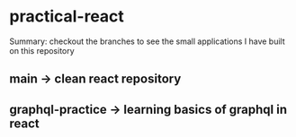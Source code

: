 # practical-react

Summary: checkout the branches to see the small applications I have built on this repository

## main -> clean react repository

## graphql-practice -> learning basics of graphql in react